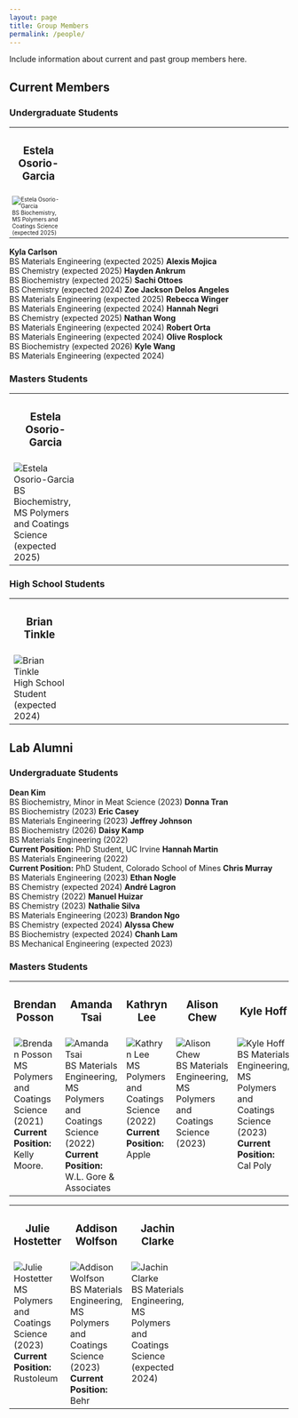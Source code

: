 ```yaml
---
layout: page
title: Group Members
permalink: /people/
---
```


Include information about current and past group members here. 

## Current Members
### Undergraduate Students
<table>
  <tr>
    <th width="12.5%"><h3>Estela Osorio-Garcia</h3></th>
    <th width="12.5%"><h3></h3></th>
    <th width="12.5%"><h3></h3></th>
    <th width="12.5%"><h3></h3></th>
    <th width="12.5%"><h3></h3></th>
    <th width="12.5%"><h3></h3></th>
  </tr>
  <tr style="vertical-align:top"> 
    <td style="font-size: 10px;">
      <img src="https://images.pexels.com/photos/585759/pexels-photo-585759.jpeg" alt="Estela Osorio-Garcia" title="Estela Osorio-Garcia"><br>BS Biochemistry, MS Polymers and Coatings Science (expected 2025)
    </td>
    <td>
    </td>
    <td>
    </td>
    <td>
    </td>
    <td>
    </td>
    <td>
    </td>
  </tr>
</table>

<b>Kyla Carlson</b><br>BS Materials Engineering (expected 2025)
<b>Alexis Mojica</b><br>BS Chemistry (expected 2025)
<b>Hayden Ankrum</b><br>BS Biochemistry (expected 2025)
<b>Sachi Ottoes</b><br>BS Chemistry (expected 2024)
<b>Zoe Jackson Delos Angeles</b><br>BS Materials Engineering (expected 2025)
<b>Rebecca Winger</b><br>BS Materials Engineering (expected 2024)
<b>Hannah Negri</b><br>BS Chemistry (expected 2025)
<b>Nathan Wong</b><br>BS Materials Engineering (expected 2024)
<b>Robert Orta</b><br>BS Materials Engineering (expected 2024)
<b>Olive Rosplock</b><br>BS Biochemistry (expected 2026)
<b>Kyle Wang</b><br>BS Materials Engineering (expected 2024)

### Masters Students
<table>
  <tr>
    <th width="12.5%"><h3>Estela Osorio-Garcia</h3></th>
    <th width="12.5%"><h3></h3></th>
    <th width="12.5%"><h3></h3></th>
    <th width="12.5%"><h3></h3></th>
    <th width="12.5%"><h3></h3></th>
    <th width="12.5%"><h3></h3></th>
  </tr>
  <tr style="vertical-align:top"> 
    <td>
      <img src="https://images.pexels.com/photos/585759/pexels-photo-585759.jpeg" alt="Estela Osorio-Garcia" title="Estela Osorio-Garcia"><br>BS Biochemistry, MS Polymers and Coatings Science (expected 2025)
    </td>
    <td>
    </td>
    <td>
    </td>
    <td>
    </td>
    <td>
    </td>
    <td>
    </td>
  </tr>
</table>

### High School Students
<table>
  <tr>
    <th width="12.5%"><h3>Brian Tinkle</h3></th>
    <th width="12.5%"><h3></h3></th>
    <th width="12.5%"><h3></h3></th>
    <th width="12.5%"><h3></h3></th>
    <th width="12.5%"><h3></h3></th>
    <th width="12.5%"><h3></h3></th>
  </tr>
  <tr style="vertical-align:top"> 
    <td>
      <img src="https://images.pexels.com/photos/585759/pexels-photo-585759.jpeg" alt="Brian Tinkle" title="Brian Tinkle"><br>High School Student (expected 2024)
    </td>
    <td>
    </td>
    <td>
    </td>
    <td>
    </td>
    <td>
    </td>
    <td>
    </td>
  </tr>
</table>

## Lab Alumni
### Undergraduate Students
<b>Dean Kim</b><br>BS Biochemistry, Minor in Meat Science (2023)
<b>Donna Tran</b><br>BS Biochemistry (2023)
<b>Eric Casey</b><br>BS Materials Engineering (2023)
<b>Jeffrey Johnson</b><br>BS Biochemistry (2026)
<b>Daisy Kamp</b><br>BS Materials Engineering (2022)<br><b>Current Position:</b> PhD Student, UC Irvine
<b>Hannah Martin</b><br>BS Materials Engineering (2022)<br><b>Current Position:</b> PhD Student, Colorado School of Mines
<b>Chris Murray</b><br>BS Materials Engineering (2023)
<b>Ethan Nogle</b><br>BS Chemistry (expected 2024)
<b>André Lagron</b><br>BS Chemistry (2022)
<b>Manuel Huizar</b><br>BS Chemistry (2023)
<b>Nathalie Silva</b><br>BS Materials Engineering (2023)
<b>Brandon Ngo</b><br>BS Chemistry (expected 2024)
<b>Alyssa Chew</b><br>BS Biochemistry (expected 2024)
<b>Chanh Lam</b><br>BS Mechanical Engineering (expected 2023)

### Masters Students
<table>
  <tr>
    <th width="12.5%"><h3>Brendan Posson</h3></th>
    <th width="12.5%"><h3>Amanda Tsai</h3></th>
    <th width="12.5%"><h3>Kathryn Lee</h3></th>
    <th width="12.5%"><h3>Alison Chew</h3></th>
    <th width="12.5%"><h3>Kyle Hoff</h3></th>
    <th width="12.5%"><h3>Isabel Gamez</h3></th>
  </tr>
  <tr style="vertical-align:top"> 
    <td>
      <img src="https://images.pexels.com/photos/585759/pexels-photo-585759.jpeg" alt="Brendan Posson" title="Brendan Posson"><br>MS Polymers and Coatings Science (2021)<br><b>Current Position:</b> Kelly Moore.    
    </td>
    <td>
      <img src="https://images.pexels.com/photos/585759/pexels-photo-585759.jpeg" alt="Amanda Tsai" title="Amanda Tsai"><br>BS Materials Engineering, MS Polymers and Coatings Science (2022)<br><b>Current Position:</b> W.L. Gore & Associates
    </td>
    <td>
      <img src="https://images.pexels.com/photos/585759/pexels-photo-585759.jpeg" alt="Kathryn Lee" title="Kathryn Lee"><br>MS Polymers and Coatings Science (2022)<br><b>Current Position:</b> Apple
    </td>
    <td>
      <img src="https://images.pexels.com/photos/585759/pexels-photo-585759.jpeg" alt="Alison Chew" title="Alison Chew"><br>BS Materials Engineering, MS Polymers and Coatings Science (2023)
    </td>
    <td>
      <img src="https://images.pexels.com/photos/585759/pexels-photo-585759.jpeg" alt="Kyle Hoff" title="Kyle Hoff"><br>BS Materials Engineering, MS Polymers and Coatings Science (2023)<br><b>Current Position:</b> Cal Poly
    </td>
    <td>
      <img src="https://images.pexels.com/photos/585759/pexels-photo-585759.jpeg" alt="Isabel Gamez" title="Isabel Gamez"><br>BS Materials Engineering, MS Polymers and Coatings Science (2023)
    </td>
  </tr>
</table>

<table>
  <tr>
    <th width="12.5%"><h3>Julie Hostetter</h3></th>
    <th width="12.5%"><h3>Addison Wolfson</h3></th>
    <th width="12.5%"><h3>Jachin Clarke</h3></th>
    <th width="12.5%"><h3></h3></th>
    <th width="12.5%"><h3></h3></th>
    <th width="12.5%"><h3></h3></th>
  </tr>
  <tr style="vertical-align:top"> 
    <td>
      <img src="https://images.pexels.com/photos/585759/pexels-photo-585759.jpeg" alt="Julie Hostetter" title="Julie Hostetter"><br>MS Polymers and Coatings Science (2023)<br><b>Current Position:</b> Rustoleum
    </td>
    <td>
      <img src="https://images.pexels.com/photos/585759/pexels-photo-585759.jpeg" alt="Addison Wolfson" title="Addison Wolfson"><br>BS Materials Engineering, MS Polymers and Coatings Science (2023)<br><b>Current Position:</b> Behr
    </td>
    <td>
      <img src="https://images.pexels.com/photos/585759/pexels-photo-585759.jpeg" alt="Jachin Clarke" title="Jachin Clarke"><br>BS Materials Engineering, MS Polymers and Coatings Science (expected 2024)
    </td>
    <td>
    </td>
    <td>
    </td>
    <td>
    </td>
  </tr>
</table>
